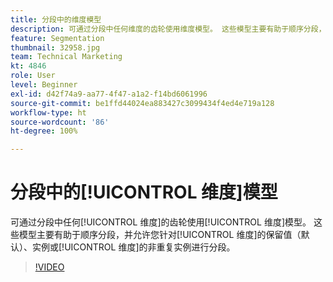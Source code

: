 ```yaml
---
title: 分段中的维度模型
description: 可通过分段中任何维度的齿轮使用维度模型。 这些模型主要有助于顺序分段，并允许您针对维度的保留值（默认）、实例或维度的非重复实例进行分段。
feature: Segmentation
thumbnail: 32958.jpg
team: Technical Marketing
kt: 4846
role: User
level: Beginner
exl-id: d42f74a9-aa77-4f47-a1a2-f14bd6061996
source-git-commit: be1ffd44024ea883427c3099434f4ed4e719a128
workflow-type: ht
source-wordcount: '86'
ht-degree: 100%

---
```


# 分段中的[!UICONTROL 维度]模型

可通过分段中任何[!UICONTROL 维度]的齿轮使用[!UICONTROL 维度]模型。 这些模型主要有助于顺序分段，并允许您针对[!UICONTROL 维度]的保留值（默认）、实例或[!UICONTROL 维度]的非重复实例进行分段。

>[!VIDEO](https://video.tv.adobe.com/v/32958/?quality=12)
